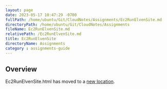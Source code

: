 ```yaml
---
layout: page
date: 2023-05-17 10:47:29 -0700
fullPath: /home/ubuntu/Git/CloudNotes/Assignments/Ec2RunElvenSite.md
directoryPath: /home/ubuntu/Git/CloudNotes/Assignments
fileName: Ec2RunElvenSite.md
relativePath: /Ec2RunElvenSite.md
title: Ec2RunElvenSite
directoryName: Assignments
category : assignments-guide
---
```


## Overview

Ec2RunElvenSite.html has moved to a [new location](/aws-guide/Ec2RunElvenSite.html).
